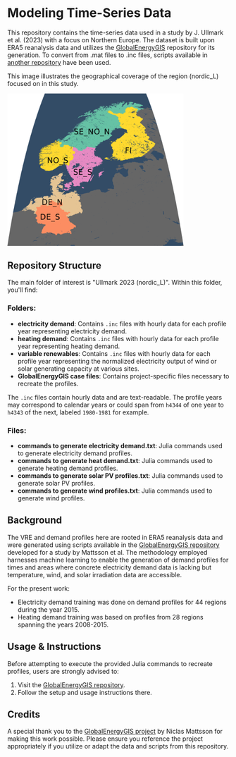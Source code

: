 # Modeling Time-Series Data

This repository contains the time-series data used in a study by J. Ullmark et al. (2023) with a focus on Northern Europe. The dataset is built upon ERA5 reanalysis data and utilizes the [GlobalEnergyGIS](https://github.com/niclasmattsson/GlobalEnergyGIS) repository for its generation. To convert from .mat files to .inc files, scripts available in [another repository](https://github.com/jonull93/PhD) have been used.

This image illustrates the geographical coverage of the region (nordic_L) focused on in this study.

<picture>
  <img alt="Geographical Scope of the Study" src="Ullmark 2023 (nordic_L)/nordic_L.png" width="400">
</picture>


## Repository Structure

The main folder of interest is "Ullmark 2023 (nordic_L)". Within this folder, you'll find:

### Folders:

* **electricity demand**: Contains `.inc` files with hourly data for each profile year representing electricity demand.
* **heating demand**: Contains `.inc` files with hourly data for each profile year representing heating demand.
* **variable renewables**: Contains `.inc` files with hourly data for each profile year representing the normalized electricity output of wind or solar generating capacity at various sites.
* **GlobalEnergyGIS case files**: Contains project-specific files necessary to recreate the profiles.

The `.inc` files contain hourly data and are text-readable. The profile years may correspond to calendar years or could span from `h4344` of one year to `h4343` of the next, labeled `1980-1981` for example.

### Files:

* **commands to generate electricity demand.txt**: Julia commands used to generate electricity demand profiles.
* **commands to generate heat demand.txt**: Julia commands used to generate heating demand profiles.
* **commands to generate solar PV profiles.txt**: Julia commands used to generate solar PV profiles.
* **commands to generate wind profiles.txt**: Julia commands used to generate wind profiles.


## Background

The VRE and demand profiles here are rooted in ERA5 reanalysis data and were generated using scripts available in the [GlobalEnergyGIS repository](https://github.com/niclasmattsson/GlobalEnergyGIS) developed for a study by Mattsson et al. The methodology employed harnesses machine learning to enable the generation of demand profiles for times and areas where concrete electricity demand data is lacking but temperature, wind, and solar irradiation data are accessible.

For the present work:

* Electricity demand training was done on demand profiles for 44 regions during the year 2015.
* Heating demand training was based on profiles from 28 regions spanning the years 2008-2015.


## Usage & Instructions

Before attempting to execute the provided Julia commands to recreate profiles, users are strongly advised to:

1.  Visit the [GlobalEnergyGIS repository](https://github.com/niclasmattsson/GlobalEnergyGIS).
2.  Follow the setup and usage instructions there.

## Credits

A special thank you to the [GlobalEnergyGIS project](https://github.com/niclasmattsson/GlobalEnergyGIS) by Niclas Mattsson for making this work possible. Please ensure you reference the project appropriately if you utilize or adapt the data and scripts from this repository.
